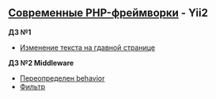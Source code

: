 ## [Современные PHP-фреймворки](#) - Yii2
**ДЗ №1** 
* [Изменение текста на гдавной странице](https://github.com/skiphog/profit-yii2/blob/master/views/site/index.php)

**ДЗ №2 Middleware**

* [Переопределен behavior](https://github.com/skiphog/profit-yii2/blob/master/controllers/TestVerifyController.php)
* [Фильтр](https://github.com/skiphog/profit-yii2/blob/master/components/Verify.php)

